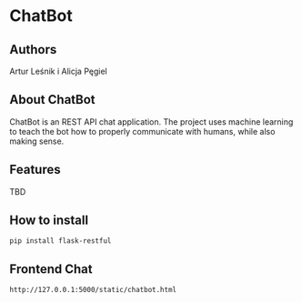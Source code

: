 # ChatBot
## Authors
Artur Leśnik i Alicja Pęgiel
## About ChatBot
ChatBot is an REST API chat application. The project uses machine learning to teach the bot how to properly communicate with humans, while also making sense. 
## Features
TBD

## How to install

```
pip install flask-restful
```

## Frontend Chat

```
http://127.0.0.1:5000/static/chatbot.html
```